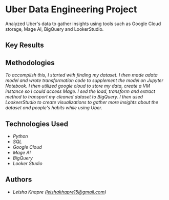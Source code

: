 # Uber Data Engineering Project

Analyzed Uber's data to gather insights using tools such as Google Cloud storage, Mage AI, BigQuery and LookerStudio. 


## Key Results <!--- do not change this line -->




## Methodologies <!--- do not change this line -->

*To accomplish this, I started with finding my dataset. I then made  adata model and wrote transformation code to supplement the model on Jupyter Notebook. I then utilized google cloud to store my data, create a VM instance so I could access Mage. I sed the load, transform and extract method to transport my cleaned dataset to BigQuery. I then used LookeerStudio to create visualizations to gather more insights about the dataset and people's habits while using Uber.*


## Technologies Used <!--- do not change this line -->

- *Python*
- *SQL*
- *Google Cloud*
- *Mage AI*
- *BigQuery*
- *Looker Studio*


## Authors <!--- do not change this line -->

- *Leisha Khapre (leishakhapre15@gmail.com)*
